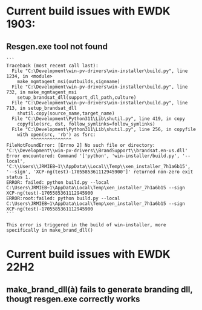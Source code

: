 # Current build issues with EWDK 1903:

## Resgen.exe tool not found

	```
	Traceback (most recent call last):
	  File "C:\Development\win-pv-drivers\win-installer\build.py", line 1234, in <module>
		make_mgmtagent_msi(outbuilds,signname)
	  File "C:\Development\win-pv-drivers\win-installer\build.py", line 732, in make_mgmtagent_msi
		setup_brandsat_dll(support_dll_path,culture)
	  File "C:\Development\win-pv-drivers\win-installer\build.py", line 713, in setup_brandsat_dll
		shutil.copy(source_name,target_name)
	  File "C:\Development\Python311\Lib\shutil.py", line 419, in copy
		copyfile(src, dst, follow_symlinks=follow_symlinks)
	  File "C:\Development\Python311\Lib\shutil.py", line 256, in copyfile
		with open(src, 'rb') as fsrc:
			 ^^^^^^^^^^^^^^^
	FileNotFoundError: [Errno 2] No such file or directory: 'C:\\Development\\win-pv-drivers\\BrandSupport\\brandsat.en-us.dll'
	Error encountered: Command '['python', 'win-installer/build.py', '--local', 'C:\\Users\\JRMIEB~1\\AppData\\Local\\Temp\\xen_installer_7h1a6b15', '--sign', 'XCP-ng(test)-1705585361112945900']' returned non-zero exit status 1.
	ERROR: failed: python build.py --local C:\Users\JRMIEB~1\AppData\Local\Temp\xen_installer_7h1a6b15 --sign XCP-ng(test)-1705585361112945900
	ERROR:root:failed: python build.py --local C:\Users\JRMIEB~1\AppData\Local\Temp\xen_installer_7h1a6b15 --sign XCP-ng(test)-1705585361112945900
	```
	
	This error is triggered in the build of win-installer, more specifically in make_brand_dll()
	
# Current build issues with EWDK 22H2

## make_brand_dll(à) fails to generate branding dll, thougt resgen.exe correctly works